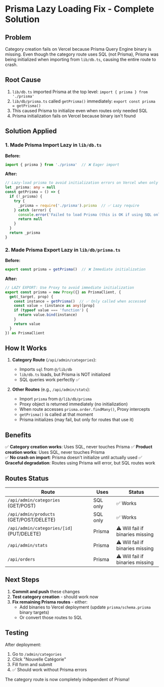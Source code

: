 # Prisma Lazy Loading Fix - Complete Solution

## Problem
Category creation fails on Vercel because Prisma Query Engine binary is missing. Even though the category route uses SQL (not Prisma), Prisma was being initialized when importing from `lib/db.ts`, causing the entire route to crash.

## Root Cause
1. `lib/db.ts` imported Prisma at the top level: `import { prisma } from './prisma'`
2. `lib/db/prisma.ts` called `getPrisma()` immediately: `export const prisma = getPrisma()`
3. This caused Prisma to initialize even when routes only needed SQL
4. Prisma initialization fails on Vercel because binary isn't found

## Solution Applied

### 1. Made Prisma Import Lazy in `lib/db.ts`
**Before:**
```typescript
import { prisma } from './prisma'  // ❌ Eager import
```

**After:**
```typescript
// Lazy-load prisma to avoid initialization errors on Vercel when only using SQL
let _prisma: any = null
const getPrisma = () => {
  if (!_prisma) {
    try {
      _prisma = require('./prisma').prisma  // ✅ Lazy require
    } catch (error) {
      console.error('Failed to load Prisma (this is OK if using SQL only):', error)
      return null
    }
  }
  return _prisma
}
```

### 2. Made Prisma Export Lazy in `lib/db/prisma.ts`
**Before:**
```typescript
export const prisma = getPrisma()  // ❌ Immediate initialization
```

**After:**
```typescript
// LAZY EXPORT: Use Proxy to avoid immediate initialization
export const prisma = new Proxy({} as PrismaClient, {
  get(_target, prop) {
    const instance = getPrisma()  // ✅ Only called when accessed
    const value = (instance as any)[prop]
    if (typeof value === 'function') {
      return value.bind(instance)
    }
    return value
  }
}) as PrismaClient
```

## How It Works

1. **Category Route** (`/api/admin/categories`):
   - Imports `sql` from `@/lib/db`
   - `lib/db.ts` loads, but Prisma is NOT initialized
   - SQL queries work perfectly ✅

2. **Other Routes** (e.g., `/api/admin/stats`):
   - Import `prisma` from `@/lib/db/prisma`
   - Proxy object is returned immediately (no initialization)
   - When route accesses `prisma.order.findMany()`, Proxy intercepts
   - `getPrisma()` is called at that moment
   - Prisma initializes (may fail, but only for routes that use it)

## Benefits

✅ **Category creation works**: Uses SQL, never touches Prisma
✅ **Product creation works**: Uses SQL, never touches Prisma  
✅ **No crash on import**: Prisma doesn't initialize until actually used
✅ **Graceful degradation**: Routes using Prisma will error, but SQL routes work

## Routes Status

| Route | Uses | Status |
|-------|------|--------|
| `/api/admin/categories` (GET/POST) | SQL only | ✅ Works |
| `/api/admin/products` (GET/POST/DELETE) | SQL only | ✅ Works |
| `/api/admin/categories/[id]` (PUT/DELETE) | Prisma | ⚠️ Will fail if binaries missing |
| `/api/admin/stats` | Prisma | ⚠️ Will fail if binaries missing |
| `/api/orders` | Prisma | ⚠️ Will fail if binaries missing |

## Next Steps

1. **Commit and push** these changes
2. **Test category creation** - should work now
3. **Fix remaining Prisma routes** - either:
   - Add binaries to Vercel deployment (update `prisma/schema.prisma` binary targets)
   - Or convert those routes to SQL

## Testing

After deployment:
1. Go to `/admin/categories`
2. Click "Nouvelle Catégorie"
3. Fill form and submit
4. ✅ Should work without Prisma errors

The category route is now completely independent of Prisma!

